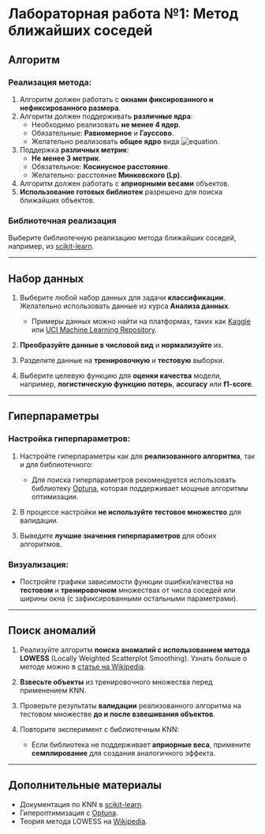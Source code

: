 # Лабораторная работа №1: **Метод ближайших соседей**

## Алгоритм

### Реализация метода:
1. Алгоритм должен работать с **окнами фиксированного и нефиксированного размера**.
2. Алгоритм должен поддерживать **различные ядра**:
   - Необходимо реализовать **не менее 4 ядер**.
   - Обязательные: **Равномерное** и **Гауссово**.
   - Желательно реализовать **общее ядро** вида ![equation](https://latex.codecogs.com/svg.latex?\left(1-%7Cu%7C^a\right)^b).
3. Поддержка **различных метрик**:
   - **Не менее 3 метрик**.
   - Обязательное: **Косинусное расстояние**.
   - Желательно: расстояние **Минковского (Lp)**.
4. Алгоритм должен работать с **априорными весами** объектов.
5. **Использование готовых библиотек** разрешено для поиска ближайших объектов.

### Библиотечная реализация
Выберите библиотечную реализацию метода ближайших соседей, например, из [scikit-learn](https://scikit-learn.org/stable/modules/neighbors.html).

---

## Набор данных

1. Выберите любой набор данных для задачи **классификации**. Желательно использовать данные из курса **Анализа данных**.
   - Примеры данных можно найти на платформах, таких как [Kaggle](https://www.kaggle.com/datasets) или [UCI Machine Learning Repository](https://archive.ics.uci.edu/ml/index.php).
   
2. **Преобразуйте данные в числовой вид** и **нормализуйте** их.

3. Разделите данные на **тренировочную** и **тестовую** выборки.

4. Выберите целевую функцию для **оценки качества** модели, например, **логистическую функцию потерь**, **accuracy** или **f1-score**.

---

## Гиперпараметры

### Настройка гиперпараметров:

1. Настройте гиперпараметры как для **реализованного алгоритма**, так и для библиотечного:
   - Для поиска гиперпараметров рекомендуется использовать библиотеку [Optuna](https://optuna.org/), которая поддерживает мощные алгоритмы оптимизации.

2. В процессе настройки **не используйте тестовое множество** для валидации.

3. Выведите **лучшие значения гиперпараметров** для обоих алгоритмов.

### Визуализация:

- Постройте графики зависимости функции ошибки/качества на **тестовом** и **тренировочном** множествах от числа соседей или ширины окна (с зафиксированными остальными параметрами).

---

## Поиск аномалий

1. Реализуйте алгоритм **поиска аномалий с использованием метода LOWESS** (Locally Weighted Scatterplot Smoothing). Узнать больше о методе можно в [статье на Wikipedia](https://en.wikipedia.org/wiki/Local_regression).

2. **Взвесьте объекты** из тренировочного множества перед применением KNN.

3. Проверьте результаты **валидации** реализованного алгоритма на тестовом множестве **до и после взвешивания объектов**.

4. Повторите эксперимент с библиотечным KNN:
   - Если библиотека не поддерживает **априорные веса**, примените **семплирование** для создания аналогичного эффекта.

---

## Дополнительные материалы

- Документация по KNN в [scikit-learn](https://scikit-learn.org/stable/modules/neighbors.html).
- Гипероптимизация с [Optuna](https://optuna.org/).
- Теория метода LOWESS на [Wikipedia](https://en.wikipedia.org/wiki/Local_regression).
